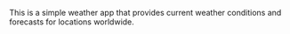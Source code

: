 This is a simple weather app that provides current weather conditions and forecasts for locations worldwide.
